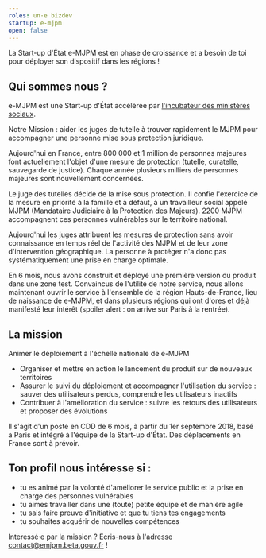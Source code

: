```yaml
---
roles: un·e bizdev
startup: e-mjpm
open: false
---
```


La Start-up d'État e-MJPM est en phase de croissance et a besoin de toi pour déployer son dispositif dans les régions !

<!--more-->

## Qui sommes nous ?

e-MJPM est une Start-up d'État accélérée par [l'incubateur des ministères sociaux](https://incubateur.social.gouv.fr/).

Notre Mission : aider les juges de tutelle à trouver rapidement le MJPM pour accompagner une personne mise sous protection juridique.

Aujourd'hui en France, entre 800 000 et 1 million de personnes majeures font actuellement l'objet d'une mesure de protection (tutelle, curatelle, sauvegarde de justice).
Chaque année plusieurs milliers de personnes majeures sont nouvellement concernées.

Le juge des tutelles décide de la mise sous protection. Il confie l'exercice de la mesure en priorité à la famille et à défaut, à un travailleur social appelé MJPM (Mandataire Judiciaire à la Protection des Majeurs). 2200 MJPM accompagnent ces personnes vulnérables sur le territoire national.

Aujourd'hui les juges attribuent les mesures de protection sans avoir connaissance en temps réel de l'activité des MJPM et de leur zone d'intervention géographique. La personne à protéger n'a donc pas systématiquement une prise en charge optimale.

En 6 mois, nous avons construit et déployé une première version du produit dans une zone test. Convaincus de l'utilité de notre service, nous allons maintenant ouvrir le service à l'ensemble de la région Hauts-de-France, lieu de naissance de e-MJPM, et dans plusieurs régions qui ont d'ores et déjà manifesté leur intérêt (spoiler alert : on arrive sur Paris à la rentrée).

## La mission

Animer le déploiement à l'échelle nationale de e-MJPM

* Organiser et mettre en action le lancement du produit sur de nouveaux territoires
* Assurer le suivi du déploiement et accompagner l'utilisation du service : sauver des utilisateurs perdus, comprendre les utilisateurs inactifs
* Contribuer à l'amélioration du service : suivre les retours des utilisateurs et proposer des évolutions

Il s'agit d'un poste en CDD de 6 mois, à partir du 1er septembre 2018, basé à Paris et intégré à l'équipe de la Start-up d'État.
Des déplacements en France sont à prévoir. 

## Ton profil nous intéresse si :

* tu es animé par la volonté d'améliorer le service public et la prise en charge des personnes vulnérables
* tu aimes travailler dans une (toute) petite équipe et de manière agile
* tu sais faire preuve d'initiative et que tu tiens tes engagements
* tu souhaites acquérir de nouvelles compétences

Interessé·e par la mission ? Ecris-nous à l'adresse contact@emjpm.beta.gouv.fr !
